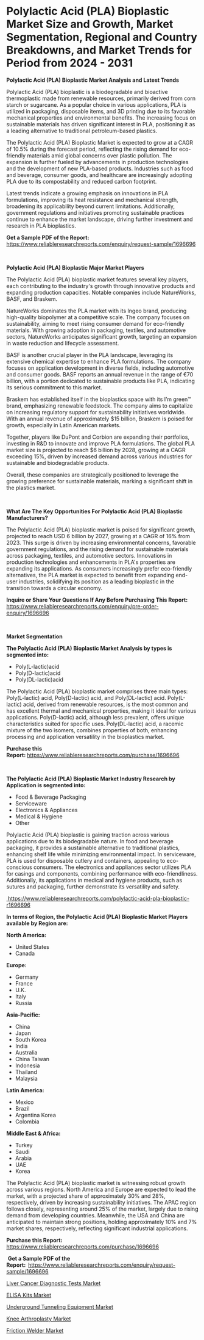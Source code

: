 <p><h1>Polylactic Acid (PLA) Bioplastic Market Size and Growth, Market Segmentation, Regional and Country Breakdowns, and Market Trends for Period from 2024 -  2031</h1></p><p><strong>Polylactic Acid (PLA) Bioplastic Market Analysis and Latest Trends</strong></p>
<p><p>Polylactic Acid (PLA) bioplastic is a biodegradable and bioactive thermoplastic made from renewable resources, primarily derived from corn starch or sugarcane. As a popular choice in various applications, PLA is utilized in packaging, disposable items, and 3D printing due to its favorable mechanical properties and environmental benefits. The increasing focus on sustainable materials has driven significant interest in PLA, positioning it as a leading alternative to traditional petroleum-based plastics.</p><p>The Polylactic Acid (PLA) Bioplastic Market is expected to grow at a CAGR of 10.5% during the forecast period, reflecting the rising demand for eco-friendly materials amid global concerns over plastic pollution. The expansion is further fueled by advancements in production technologies and the development of new PLA-based products. Industries such as food and beverage, consumer goods, and healthcare are increasingly adopting PLA due to its compostability and reduced carbon footprint.</p><p>Latest trends indicate a growing emphasis on innovations in PLA formulations, improving its heat resistance and mechanical strength, broadening its applicability beyond current limitations. Additionally, government regulations and initiatives promoting sustainable practices continue to enhance the market landscape, driving further investment and research in PLA bioplastics.</p></p>
<p><strong>Get a Sample PDF of the Report:&nbsp;</strong> <a href="https://www.reliableresearchreports.com/enquiry/request-sample/1696696?utm_campaign=1736&utm_medium=2&utm_source=Github&utm_content=ia&utm_term=20102024&utm_id=polylactic-acid-pla-bioplastic">https://www.reliableresearchreports.com/enquiry/request-sample/1696696</a></p>
<p>&nbsp;</p>
<p><strong>Polylactic Acid (PLA) Bioplastic Major Market Players</strong></p>
<p><p>The Polylactic Acid (PLA) bioplastic market features several key players, each contributing to the industry's growth through innovative products and expanding production capacities. Notable companies include NatureWorks, BASF, and Braskem. </p><p>NatureWorks dominates the PLA market with its Ingeo brand, producing high-quality biopolymer at a competitive scale. The company focuses on sustainability, aiming to meet rising consumer demand for eco-friendly materials. With growing adoption in packaging, textiles, and automotive sectors, NatureWorks anticipates significant growth, targeting an expansion in waste reduction and lifecycle assessment.</p><p>BASF is another crucial player in the PLA landscape, leveraging its extensive chemical expertise to enhance PLA formulations. The company focuses on application development in diverse fields, including automotive and consumer goods. BASF reports an annual revenue in the range of €70 billion, with a portion dedicated to sustainable products like PLA, indicating its serious commitment to this market.</p><p>Braskem has established itself in the bioplastics space with its I’m green™ brand, emphasizing renewable feedstock. The company aims to capitalize on increasing regulatory support for sustainability initiatives worldwide. With an annual revenue of approximately $15 billion, Braskem is poised for growth, especially in Latin American markets.</p><p>Together, players like DuPont and Corbion are expanding their portfolios, investing in R&D to innovate and improve PLA formulations. The global PLA market size is projected to reach $6 billion by 2028, growing at a CAGR exceeding 15%, driven by increased demand across various industries for sustainable and biodegradable products.</p><p>Overall, these companies are strategically positioned to leverage the growing preference for sustainable materials, marking a significant shift in the plastics market.</p></p>
<p>&nbsp;</p>
<p><strong>What Are The Key Opportunities For Polylactic Acid (PLA) Bioplastic Manufacturers?</strong></p>
<p><p>The Polylactic Acid (PLA) bioplastic market is poised for significant growth, projected to reach USD 6 billion by 2027, growing at a CAGR of 16% from 2023. This surge is driven by increasing environmental concerns, favorable government regulations, and the rising demand for sustainable materials across packaging, textiles, and automotive sectors. Innovations in production technologies and enhancements in PLA's properties are expanding its applications. As consumers increasingly prefer eco-friendly alternatives, the PLA market is expected to benefit from expanding end-user industries, solidifying its position as a leading bioplastic in the transition towards a circular economy.</p></p>
<p><strong>Inquire or Share Your Questions If Any Before Purchasing This Report:</strong> <a href="https://www.reliableresearchreports.com/enquiry/pre-order-enquiry/1696696?utm_campaign=1736&utm_medium=2&utm_source=Github&utm_content=ia&utm_term=20102024&utm_id=polylactic-acid-pla-bioplastic">https://www.reliableresearchreports.com/enquiry/pre-order-enquiry/1696696</a></p>
<p>&nbsp;</p>
<p><strong>Market Segmentation</strong></p>
<p><strong>The Polylactic Acid (PLA) Bioplastic Market Analysis by types is segmented into:</strong></p>
<p><ul><li>Poly(L-lactic)acid</li><li>Poly(D-lactic)acid</li><li>Poly(DL-lactic)acid</li></ul></p>
<p><p>The Polylactic Acid (PLA) bioplastic market comprises three main types: Poly(L-lactic) acid, Poly(D-lactic) acid, and Poly(DL-lactic) acid. Poly(L-lactic) acid, derived from renewable resources, is the most common and has excellent thermal and mechanical properties, making it ideal for various applications. Poly(D-lactic) acid, although less prevalent, offers unique characteristics suited for specific uses. Poly(DL-lactic) acid, a racemic mixture of the two isomers, combines properties of both, enhancing processing and application versatility in the bioplastics market.</p></p>
<p><strong>Purchase this Report:&nbsp;</strong><a href="https://www.reliableresearchreports.com/purchase/1696696?utm_campaign=1736&utm_medium=2&utm_source=Github&utm_content=ia&utm_term=20102024&utm_id=polylactic-acid-pla-bioplastic">https://www.reliableresearchreports.com/purchase/1696696</a></p>
<p>&nbsp;</p>
<p><strong>The Polylactic Acid (PLA) Bioplastic Market Industry Research by Application is segmented into:</strong></p>
<p><ul><li>Food & Beverage Packaging</li><li>Serviceware</li><li>Electronics & Appliances</li><li>Medical & Hygiene</li><li>Other</li></ul></p>
<p><p>Polylactic Acid (PLA) bioplastic is gaining traction across various applications due to its biodegradable nature. In food and beverage packaging, it provides a sustainable alternative to traditional plastics, enhancing shelf life while minimizing environmental impact. In serviceware, PLA is used for disposable cutlery and containers, appealing to eco-conscious consumers. The electronics and appliances sector utilizes PLA for casings and components, combining performance with eco-friendliness. Additionally, its applications in medical and hygiene products, such as sutures and packaging, further demonstrate its versatility and safety.</p></p>
<p><a href="https://www.reliableresearchreports.com/polylactic-acid-pla-bioplastic-r1696696?utm_campaign=1736&utm_medium=2&utm_source=Github&utm_content=ia&utm_term=20102024&utm_id=polylactic-acid-pla-bioplastic">&nbsp;https://www.reliableresearchreports.com/polylactic-acid-pla-bioplastic-r1696696</a></p>
<p><strong>In terms of Region, the Polylactic Acid (PLA) Bioplastic Market Players available by Region are:</strong></p>
<p>
    <p> <strong> North America: </strong>
        <ul>
            <li>United States</li>
            <li>Canada</li>
        </ul>
        </p> 
    <p> <strong> Europe: </strong>
        <ul>
            <li>Germany</li>
            <li>France</li>
            <li>U.K.</li>
            <li>Italy</li>
            <li>Russia</li>
        </ul>
        </p> 
    <p> <strong> Asia-Pacific: </strong>
        <ul>
            <li>China</li>
            <li>Japan</li>
            <li>South Korea</li>
            <li>India</li>
            <li>Australia</li>
            <li>China Taiwan</li>
            <li>Indonesia</li>
            <li>Thailand</li>
            <li>Malaysia</li>
        </ul>
        </p> 
    <p> <strong> Latin America: </strong>
        <ul>
            <li>Mexico</li>
            <li>Brazil</li>
            <li>Argentina Korea</li>
            <li>Colombia</li>
        </ul>
        </p> 
    <p> <strong> Middle East & Africa: </strong>
        <ul>
            <li>Turkey</li>
            <li>Saudi</li>
            <li>Arabia</li>
            <li>UAE</li>
            <li>Korea</li>
        </ul>
    </p>
    </p>
<p><p>The Polylactic Acid (PLA) bioplastic market is witnessing robust growth across various regions. North America and Europe are expected to lead the market, with a projected share of approximately 30% and 28%, respectively, driven by increasing sustainability initiatives. The APAC region follows closely, representing around 25% of the market, largely due to rising demand from developing countries. Meanwhile, the USA and China are anticipated to maintain strong positions, holding approximately 10% and 7% market shares, respectively, reflecting significant industrial applications.</p></p>
<p><strong>Purchase this Report: </strong><a href="https://www.reliableresearchreports.com/purchase/1696696?utm_campaign=1736&utm_medium=2&utm_source=Github&utm_content=ia&utm_term=20102024&utm_id=polylactic-acid-pla-bioplastic">https://www.reliableresearchreports.com/purchase/1696696</a></p>
<p>&nbsp;<strong>Get a Sample PDF of the Report:&nbsp;&nbsp;</strong><a href="https://www.reliableresearchreports.com/enquiry/request-sample/1696696?utm_campaign=1736&utm_medium=2&utm_source=Github&utm_content=ia&utm_term=20102024&utm_id=polylactic-acid-pla-bioplastic">https://www.reliableresearchreports.com/enquiry/request-sample/1696696</a></p>
<p><strong></strong></p>
<p><p><a href="https://www.linkedin.com/pulse/insights-liver-cancer-diagnostic-tests-industry-market-financial-d6z9e?utm_campaign=1736&utm_medium=2&utm_source=Github&utm_content=ia&utm_term=20102024&utm_id=polylactic-acid-pla-bioplastic">Liver Cancer Diagnostic Tests Market</a></p><p><a href="https://www.linkedin.com/pulse/elisa-kits-market-segmentation-geographical-regions-forcast-0htke?utm_campaign=1736&utm_medium=2&utm_source=Github&utm_content=ia&utm_term=20102024&utm_id=polylactic-acid-pla-bioplastic">ELISA Kits Market</a></p><p><a href="https://issuu.com/reportprime-2/docs/underground-tunneling-equipment-mar_d8b9485dea1567?utm_campaign=1736&utm_medium=2&utm_source=Github&utm_content=ia&utm_term=20102024&utm_id=polylactic-acid-pla-bioplastic">Underground Tunneling Equipment Market</a></p><p><a href="https://www.linkedin.com/pulse/comprehensive-knee-arthroplasty-market-report-segmentation-dun6e?utm_campaign=1736&utm_medium=2&utm_source=Github&utm_content=ia&utm_term=20102024&utm_id=polylactic-acid-pla-bioplastic">Knee Arthroplasty Market</a></p><p><a href="https://github.com/AbbasMahmud554/Market-Research-Report-List-1/blob/main/friction-welder-market.md?utm_campaign=1736&utm_medium=2&utm_source=Github&utm_content=ia&utm_term=20102024&utm_id=polylactic-acid-pla-bioplastic">Friction Welder Market</a></p></p>